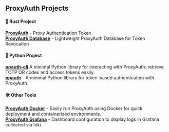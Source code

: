 ## ProxyAuth Projects  

<h4>🦀 <b>Rust Project</b></h4>
<b><a href="https://github.com/ProxyAuth/ProxyAuth">ProxyAuth</a></b> - Proxy Authentication Token<br>        
<b><a href="https://github.com/ProxyAuth/proxyauth-db">ProxyAuth Database</a></b> - Lightweight ProxyAuth Database for Token Revocation<br>        

<h4>🐍 <b>Python Project</b></h4>
<b><a href="https://github.com/ProxyAuth/ppauth-cli">ppauth-cli</a></b> A minimal Python library for interacting with ProxyAuth: retrieve TOTP QR codes and access tokens easily.<br>
<b><a href="https://github.com/ProxyAuth/ppauth">ppauth</a></b> - A minimal Python library for token-based authentication with ProxyAuth.

<h4>🛠️ <b>Other Tools</b></h4>
<b><a href="https://github.com/ProxyAuth/Docker">ProxyAuth Docker</a></b> - Easily run ProxyAuth using Docker for quick deployment and containerized environments.<br> 
<b><a href="https://github.com/ProxyAuth/Grafana">ProxyAuth Grafana</a></b> - Dashboard configuration to display logs in Grafana collected via loki.<br>
